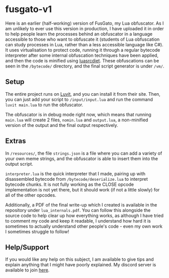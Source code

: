 # fusgato-v1

Here is an earlier (half-working) version of FusGato, my Lua obfuscator. As I am unlikely to ever use this version in production, I have uploaded it in order to help people learn the processes behind an obfuscator in a language accessible to those who want to obfuscate it (students of Lua obfuscation can study processes in Lua, rather than a less accessible language like C#). It uses virtualisation to protect code, running it through a regular bytecode interpreter after some internal obfuscation techniques have been applied, and then the code is minified using [luasrcdiet](https://github.com/jirutka/luasrcdiet). These obfuscations can be seen in the `/bytecode/` directory, and the final script generator is under `/vm/`.

## Setup
The entire project runs on [Luvit](https://luvit.io/), and you can install it from their site. Then, you can just add your script to `/input/input.lua` and run the command `luvit main.lua` to run the obfuscator.

The obfuscator is in debug mode right now, which means that running `main.lua` will create 2 files, `nomin.lua` and `output.lua`, a non-minified version of the output and the final output respectively. 

## Extras
In `/resources/`, the file `strings.json` is a file where you can add a variety of your own meme strings, and the obfuscator is able to insert them into the output script. 

`interpreter.lua` is the quick interpreter that I made, pairing up with disassembled bytecode from `/bytecode/deserialize.lua` to interpret bytecode chunks. It is not fully working as the CLOSE opcode implementation is not yet there, but it should work (if not a little slowly) for all of the other opcodes.

Additionally, a PDF of the final write-up which I created is available in the repository under `lua_internals.pdf`. You can follow this alongside the source code to help clear up how everything works, as although I have tried to comment my code and keep it readable, I understand how hard it is sometimes to actually understand other people's code - even my own work I sometimes struggle to follow!

## Help/Support
If you would like any help on this subject, I am available to give tips and explain anything that I might have poorly explained. My discord server is available to join [here](https://discord.gg/cWQAy6Z697).
